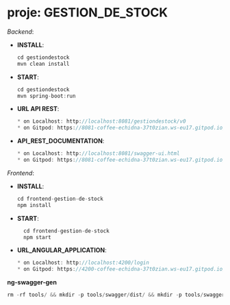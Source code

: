 # proje: GESTION_DE_STOCK


_Backend_:
  * **INSTALL**:
	``` go
    cd gestiondestock
    mvn clean install
	```
  * **START**:
	``` go
    cd gestiondestock
    mvn spring-boot:run
	```
  * **URL API REST**:
	``` go
    * on Localhost: http://localhost:8081/gestiondestock/v0
    * on Gitpod: https://8081-coffee-echidna-37t0zian.ws-eu17.gitpod.io/gestiondestock/v0
	```

  * **API_REST_DOCUMENTATION**:
	``` go
    * on Localhost: http://localhost:8081/swagger-ui.html
    * on Gitpod: https://8081-coffee-echidna-37t0zian.ws-eu17.gitpod.io/swagger-ui.html
	```
	
_Frontend_: 
  * **INSTALL**:
	``` go
    cd frontend-gestion-de-stock
    npm install
	```
  * **START**:
	``` go
      cd frontend-gestion-de-stock
      npm start
	```

  * **URL_ANGULAR_APPLICATION**:
	``` go
    * on Localhost: http://localhost:4200/login
    * on Gitpod: https://4200-coffee-echidna-37t0zian.ws-eu17.gitpod.io/login
	```

**ng-swagger-gen**
``` go
rm -rf tools/ && mkdir -p tools/swagger/dist/ && mkdir -p tools/swagger/src/ && cp /workspace/projet_gds/gestiondestock/target/gestiondestock-0.0.1-SNAPSHOT.jar /workspace/projet_gds/frontend-gestion-de-stock/tools/swagger/dist/ && cp /workspace/projet_gds/gestiondestock/target/swagger.json /workspace/projet_gds/frontend-gestion-de-stock/tools/swagger/src/ && node ./tools/swagger/src/swagger.json 0.0.1-SNAPSHOT && ./node_modules/.bin/ng-swagger-gen -i ./tools/swagger/src/swagger.json -o src/gs-api/src
```
